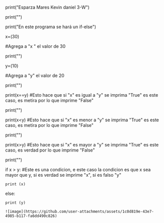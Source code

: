 print("Esparza Mares Kevin daniel 3-W")

print("")

print("En este programa se hará un if-else")

x=(30)

#Agrega a "x " el valor de 30

print("")

y=(10)

#Agrega a "y" el valor de 20

print("")

print(x==y) #Esto hace que si "x" es igual a "y" se imprima "True" es este caso, es metira por lo que imprime "False"

print("")

print(x<y) #Esto hace que si "x" es menor a "y" se imprima "True" es este caso, es metira por lo que imprime "False"

print("")

print(x>y) #Esto hace que si "x" es mayor a  "y" se imprima "True" es este caso, es verdad por lo que imprime "False"

print("")

if x > y: #Este es una condicion, e este caso la condicion es que x sea mayor que y, si es verdad se imprime "x", si es falso "y"

    print (x)
    
else:

    print (y)
    
    ![image](https://github.com/user-attachments/assets/1c0d819e-43e7-4985-b117-fa6dd490c826)

